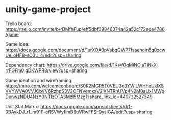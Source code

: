 # unity-game-project
Trello board: https://trello.com/invite/b/rDMfhFup/eff5dbf39846374a42a52c172ede4786/game

Game idea: https://docs.google.com/document/d/1urXOA0pVabqQWP7fsaehoin5q0zcwUe_oHF8-sO3U_4/edit?usp=sharing

Dependency chart: https://drive.google.com/file/d/1KsVOqMiNClaTiNkX-rrFGFm0IgDKWPR8/view?usp=sharing

Game ideation and wireframing: https://miro.com/welcomeonboard/S0R2MGR5T0VEU3o3YWlLWHhoUklXSVVYWVA0VVJCbVV6RzhpS3V2OFNVemxxV2lXNTRnUVp4N2M0aUx1MWpDenwzNDU4NzY0NTIzOTA3MzI5Mzg1?share_link_id=440732527349

Unit Stat Matrix:
https://docs.google.com/spreadsheets/d/1-0BAykDJ_r1_m91F-eflSVWyfimB6tWRwFFSrQysIGA/edit?usp=sharing
